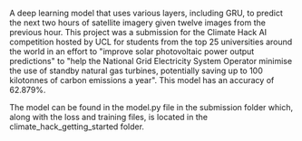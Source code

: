 A deep learning model that uses various layers, including GRU, to predict the next two hours of satellite imagery given twelve images from the previous hour. This project was a submission for the Climate Hack AI competition hosted by UCL for students from the top 25 universities around the world in an effort to "improve solar photovoltaic power output predictions" to "help the National Grid Electricity System Operator minimise the use of standby natural gas turbines, potentially saving up to 100 kilotonnes of carbon emissions a year". This model has an accuracy of 
62.879%.

The model can be found in the model.py file in the submission folder which, along with the loss and training files, is located in the climate_hack_getting_started folder.
